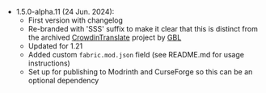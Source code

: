 - 1.5.0-alpha.11 (24 Jun. 2024):
  - First version with changelog
  - Re-branded with 'SSS' suffix to make it clear that this is distinct from the archived
[CrowdinTranslate](https://github.com/gbl/CrowdinTranslate) project by [GBL](https://github.com/gbl)
  - Updated for 1.21
  - Added custom `fabric.mod.json` field (see README.md for usage instructions)
  - Set up for publishing to Modrinth and CurseForge so this can be an optional dependency